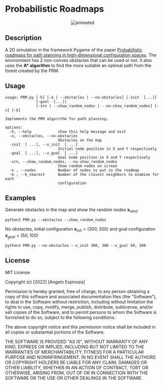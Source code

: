 # Probabilistic Roadmaps
<p align="center">
  <img src="https://user-images.githubusercontent.com/40195016/182752546-10de15d6-8a09-4281-9c34-e2012cf860fc.gif" alt="animated" />
</p>

## Description
A 2D simulation in the framework Pygame of the paper [Probabilistic roadmaps for path planning in high-dimensional configuration spaces](https://dspace.library.uu.nl/bitstream/handle/1874/17328/kavraki_94_probabilistic.pdf?sequence=1%22).
The environment has 2 non-convex obstacles that can be used or not. It also uses the __A* algorithm__ to find the more suitable an optimal path from the forest created by the PRM. 

## Usage

```
usage: PRM.py [-h] [-o | --obstacles | --no-obstacles] [-init  [...]]
              [-goal  [...]]
              [-srn | --show_random_nodes | --no-show_random_nodes] [-n] [-k]

Implements the PRM algorithm for path planning.

options:
  -h, --help            show this help message and exit
  -o, --obstacles, --no-obstacles
                        Obstacles on the map
  -init  [ ...], --x_init  [ ...]
                        Initial node position in X and Y respectively
  -goal  [ ...], --x_goal  [ ...]
                        Goal node position in X and Y respectively
  -srn, --show_random_nodes, --no-show_random_nodes
                        Show random nodes on screen
  -n , --nodes          Number of nodes to put in the roadmap
  -k , --k_nearest      Number of the closest neighbors to examine for each
                        configuration
```

 ## Examples
Generate obstacles in the map and show the random nodes $\mathbf{x_{\mathit{rand}}}$
 
 ```python3 PRM.py --obstacles --show_random_nodes```
 
 No obstacles, initial configuration $\mathbf{x_{\mathit{init}}} = (300, 300)$ and goal configuration $\mathbf{x_{\mathit{goal}}} = (50, 100)$
 
 ```python3 PRM.py --no-obstacles --x_init 300, 300 --x_goal 50, 100```
 
 
 ## License 
 MIT License

Copyright (c) [2022] [Angelo Espinoza]

Permission is hereby granted, free of charge, to any person obtaining a copy
of this software and associated documentation files (the "Software"), to deal
in the Software without restriction, including without limitation the rights
to use, copy, modify, merge, publish, distribute, sublicense, and/or sell
copies of the Software, and to permit persons to whom the Software is
furnished to do so, subject to the following conditions:

The above copyright notice and this permission notice shall be included in all
copies or substantial portions of the Software.

THE SOFTWARE IS PROVIDED "AS IS", WITHOUT WARRANTY OF ANY KIND, EXPRESS OR
IMPLIED, INCLUDING BUT NOT LIMITED TO THE WARRANTIES OF MERCHANTABILITY,
FITNESS FOR A PARTICULAR PURPOSE AND NONINFRINGEMENT. IN NO EVENT SHALL THE
AUTHORS OR COPYRIGHT HOLDERS BE LIABLE FOR ANY CLAIM, DAMAGES OR OTHER
LIABILITY, WHETHER IN AN ACTION OF CONTRACT, TORT OR OTHERWISE, ARISING FROM,
OUT OF OR IN CONNECTION WITH THE SOFTWARE OR THE USE OR OTHER DEALINGS IN THE
SOFTWARE.
